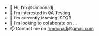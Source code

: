- 👋 Hi, I’m @simoonadj
- 👀 I’m interested in QA Testing
- 🌱 I’m currently learning ISTQB 
- 💞️ I’m looking to collaborate on ...
- 📫 Contact me on simoonadj@gmail.com

<!---
simoonadj/simoonadj is a ✨ special ✨ repository because its `README.md` (this file) appears on your GitHub profile.
You can click the Preview link to take a look at your changes.
--->
